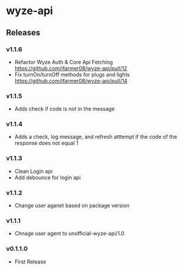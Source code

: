 # wyze-api

## Releases

### v1.1.6
- Refactor Wyze Auth & Core Api Fetching https://github.com/jfarmer08/wyze-api/pull/12
- Fix turnOn/turnOff methods for plugs and lights https://github.com/jfarmer08/wyze-api/pull/14

### v1.1.5
- Adds check if code is not in the message

### v1.1.4
- Adds a check, log message, and refresh atttempt if the code of the response does not equal 1

### v1.1.3
- Clean Login api
- Add debounce for login api

### v1.1.2
- Change user aganet based on package version

### v1.1.1
- Chnage user agent to unofficial-wyze-api/1.0

### v0.1.1.0
- First Release
